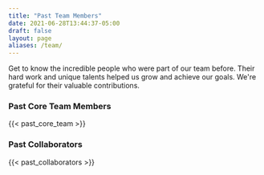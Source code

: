 ```yaml
---
title: "Past Team Members"
date: 2021-06-28T13:44:37-05:00
draft: false
layout: page
aliases: /team/
---
```


Get to know the incredible people who were part of our team before. Their hard work and unique talents helped us grow and achieve our goals. We're grateful for their valuable contributions.

### Past Core Team Members

<div class ="picture-grid">
{{< past_core_team >}}
</div>

### Past Collaborators

<div class ="picture-grid">
{{< past_collaborators >}}
</div>
